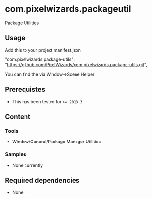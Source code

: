 com.pixelwizards.packageutil
=========================

Package Utilities

Usage
--------------

Add this to your project manifest.json

"com.pixelwizards.package-utils": "https://github.com/PixelWizards/com.pixelwizards.package-utils.git",

You can find the via Window->Scene Helper

Prerequistes
---------------
* This has been tested for `>= 2018.3`

Content
----------------

### Tools

* Window/General/Package Manager Utilities

### Samples

* None currently

Required dependencies
---------------
* None 
